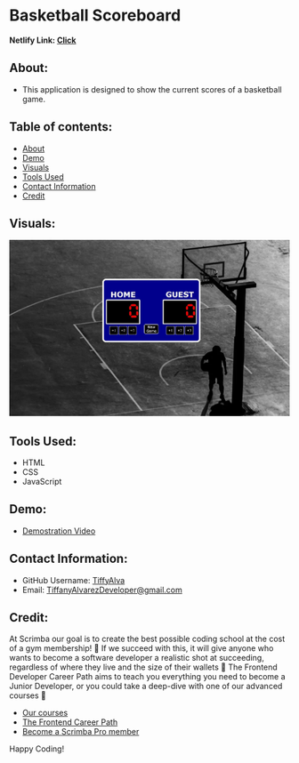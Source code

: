 # Basketball Scoreboard

<strong>Netlify Link: <a href="https://basketball-scoreboard-47d9.netlify.app/">Click</a></strong>



## About:
- This application is designed to show the current scores of a basketball game.

## Table of contents:
* [About](#about)
* [Demo](#demo)
* [Visuals](#visuals)
* [Tools Used](#toolsused)
* [Contact Information](#contact-information)
* [Credit](#credit)


## Visuals:
![](./images/Scoreboard.jpg)

## Tools Used:
- HTML
- CSS
- JavaScript


## Demo:
- <a href="https://drive.google.com/file/d/1ygm7QaiFV7DniFv-MB7cKPQOQ72uLLYS/view?usp=sharing"> Demostration Video</a>

## Contact Information:
* GitHub Username: <a href="https://github.com/TiffyAlva">TiffyAlva</a>
* Email: <a href="malito:TiffanyAlvarezDeveloper@gmail.com">TiffanyAlvarezDeveloper@gmail.com


## Credit:
At Scrimba our goal is to create the best possible coding school at the cost of a gym membership! 💜
If we succeed with this, it will give anyone who wants to become a software developer a realistic shot at succeeding, regardless of where they live and the size of their wallets 🎉
The Frontend Developer Career Path aims to teach you everything you need to become a Junior Developer, or you could take a deep-dive with one of our advanced courses 🚀

- [Our courses](https://scrimba.com/allcourses)
- [The Frontend Career Path](https://scrimba.com/learn/frontend)
- [Become a Scrimba Pro member](https://scrimba.com/pricing)

Happy Coding!

